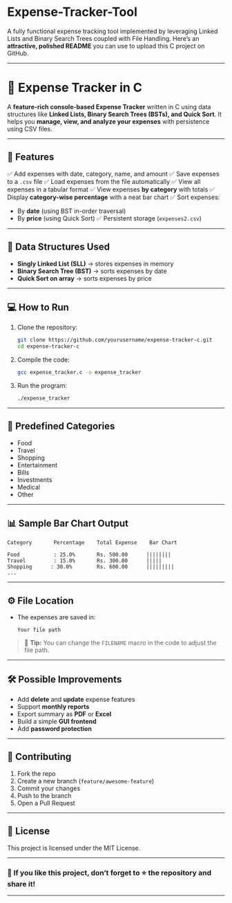 # Expense-Tracker-Tool
A fully functional expense tracking tool implemented by leveraging Linked Lists and Binary Search Trees coupled with File Handling. 
Here’s an **attractive, polished README** you can use to upload this C project on GitHub.

---

# 💸 Expense Tracker in C

A **feature-rich console-based Expense Tracker** written in C using data structures like **Linked Lists, Binary Search Trees (BSTs), and Quick Sort**.
It helps you **manage, view, and analyze your expenses** with persistence using CSV files.

---

## 🚀 Features

✅ Add expenses with date, category, name, and amount
✅ Save expenses to a `.csv` file
✅ Load expenses from the file automatically
✅ View all expenses in a tabular format
✅ View expenses **by category** with totals
✅ Display **category-wise percentage** with a neat bar chart
✅ Sort expenses:

* By **date** (using BST in-order traversal)
* By **price** (using Quick Sort)
  ✅ Persistent storage (`expenses2.csv`)

---

## 📂 Data Structures Used

* **Singly Linked List (SLL)** → stores expenses in memory
* **Binary Search Tree (BST)** → sorts expenses by date
* **Quick Sort on array** → sorts expenses by price

---

## 💻 How to Run

1. Clone the repository:

   ```bash
   git clone https://github.com/yourusername/expense-tracker-c.git
   cd expense-tracker-c
   ```

2. Compile the code:

   ```bash
   gcc expense_tracker.c -o expense_tracker
   ```

3. Run the program:

   ```bash
   ./expense_tracker
   ```

---

## 📑 Predefined Categories

* Food
* Travel
* Shopping
* Entertainment
* Bills
* Investments
* Medical
* Other

---

## 📊 Sample Bar Chart Output

```
Category       Percentage    Total Expense    Bar Chart

Food           : 25.0%       Rs. 500.00      ||||||||
Travel         : 15.0%       Rs. 300.00      |||||
Shopping      : 30.0%        Rs. 600.00      |||||||||
...
```

---

## ⚙️ File Location

* The expenses are saved in:

  ```
  Your file path
  ```

> 📢 **Tip:** You can change the `FILENAME` macro in the code to adjust the file path.

---

## 🛠 Possible Improvements

* Add **delete** and **update** expense features
* Support **monthly reports**
* Export summary as **PDF** or **Excel**
* Build a simple **GUI frontend**
* Add **password protection**

---

## 🤝 Contributing

1. Fork the repo
2. Create a new branch (`feature/awesome-feature`)
3. Commit your changes
4. Push to the branch
5. Open a Pull Request

---

## 📄 License

This project is licensed under the MIT License.

---

### 🌟 If you like this project, don’t forget to ⭐ the repository and share it!

---

